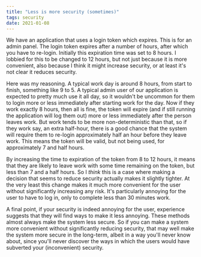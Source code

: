 ```yaml
---
title: "Less is more security (sometimes)"
tags: security
date: 2021-01-08
---
```


We have an application that uses a login token which expires. This is for an admin panel. The login token expires after a number of hours, after which you have to re-login. Initially this expiration time was set to 8 hours.
I lobbied for this to be changed to 12 hours, but not just because it is more convenient, also because I think it might increase security, or at least it's not clear it reduces security. 

Here was my reasoning. A typical work day is around 8 hours, from start to finish, something like 9 to 5. A typical admin user of our application is expected to pretty much use it all day, so it wouldn't be uncommon for them to login more or less immediately after starting work for the day. Now if they work exactly 8 hours, then all is fine, the token will expire (and if still running the application will log them out) more or less immediately after the person leaves work. But work tends to be more non-deterministic than that, so if they work say, an extra half-hour, there is a good chance that the system will require them to re-login approximately half an hour before they leave work. This means the token will be valid, but not being used, for approximately 7 and half hours.

By increasing the time to expiration of the token from 8 to 12 hours, it means that they are likely to leave work with some time remaining on the token, but less than 7 and a half hours. So I *think* this is a case where making a decision that seems to reduce security actually makes it slightly tighter. At the very least this change makes it much more convenient for the user without significantly increasing any risk. It's particularly annoying for the user to have to log in, only to complete less than 30 minutes work.

A final point, if your security is indeed annoying for the user, experience suggests that they will find ways to make it less annoying. These methods almost always make the system less secure. So if you can make a system more convenient without significantly reducing security, that may well make the system more secure in the long-term, albeit in a way you'll never know about, since you'll never discover the ways in which the users would have subverted your (inconvenient) security. 
